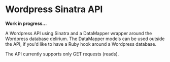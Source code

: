 Wordpress Sinatra API
==============

**Work in progress...**

A Wordpress API using Sinatra and a DataMapper wrapper around the Wordpress database delirium. 
The DataMapper models can be used outside the API, if you'd like to have a Ruby hook around a 
Wordpress database.

The API currently supports only GET requests (reads).
